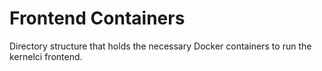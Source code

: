 Frontend Containers
===================

Directory structure that holds the necessary Docker containers to run the
kernelci frontend.
